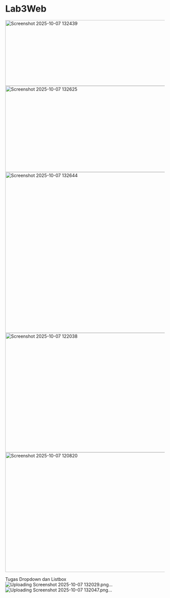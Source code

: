 # Lab3Web
<img width="867" height="208" alt="Screenshot 2025-10-07 132439" src="https://github.com/user-attachments/assets/e4b6ec11-9bbe-4e26-b3ed-e82dca7dcb2d" />
<img width="1209" height="273" alt="Screenshot 2025-10-07 132625" src="https://github.com/user-attachments/assets/821306e0-9006-4e10-bac9-960b05c5a00a" />
<img width="1131" height="509" alt="Screenshot 2025-10-07 132644" src="https://github.com/user-attachments/assets/14f3bcfc-04b2-4401-b002-4d4cb5e9eb62" />


<img width="889" height="378" alt="Screenshot 2025-10-07 122038" src="https://github.com/user-attachments/assets/0a5c8026-ebef-4daa-8798-7cac4392e2d7" />
<img width="890" height="379" alt="Screenshot 2025-10-07 120820" src="https://github.com/user-attachments/assets/fc5f7094-96cf-48aa-9708-03440d651a07" />

Tugas Dropdown dan Listbox
![Uploading Screenshot 2025-10-07 132029.png…]()
![Uploading Screenshot 2025-10-07 132047.png…]()

